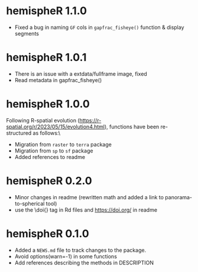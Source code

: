 # hemispheR 1.1.0
- Fixed a bug in naming `GF` cols in `gapfrac_fisheye()` function & display segments

# hemispheR 1.0.1
- There is an issue with a extdata/fullframe image, fixed
- Read metadata in gapfrac_fisheye()

# hemispheR 1.0.0

Following R-spatial evolution (https://r-spatial.org/r/2023/05/15/evolution4.html), functions have been re-structured as follows:\

* Migration from `raster` to `terra` package
* Migration from `sp` to `sf` package
* Added references to readme

# hemispheR 0.2.0

* Minor changes in readme (rewritten math and added a link to panorama-to-spherical tool)
* use the \doi{} tag in Rd files and https://doi.org/ in readme

# hemispheR 0.1.0

* Added a `NEWS.md` file to track changes to the package.
* Avoid options(warn=-1) in some functions
* Add references describing the methods in DESCRIPTION
